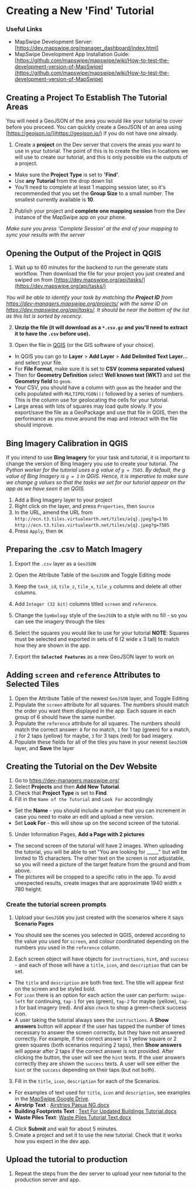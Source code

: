 



# Creating a New 'Find' Tutorial
### Useful Links 
- MapSwipe Development Server: [https://dev.mapswipe.org/manager_dashboard/index.html]
- MapSwipe Development App Installation Guide: [https://github.com/mapswipe/mapswipe/wiki/How-to-test-the-development-version-of-MapSwipe](https://github.com/mapswipe/mapswipe/wiki/How-to-test-the-development-version-of-MapSwipe)

## Creating a Project To Establish The Tutorial Areas

[](https://github.com/mapswipe/python-mapswipe-workers/blob/master/mapswipe_workers/sample_data/build_area/README.md#create-the-tutorial-areas)
You will need a GeoJSON of the area you would like your tutorial to cover before you proceed. You can quickly create a GeoJSON of an area using  [https://geojson.io/](https://geojson.io/) if you do not have one already.
1.  Create a **project** on the Dev server that covers the areas you want to use in your tutorial. The point of this is to create the tiles in locations we will use to create our tutorial, and this is only possible via the outputs of a project. 
-   Make sure the  **Project Type**  is set to **'Find'**.
- Use **any Tutorial** from the drop down list
-   You'll need to complete at least 1 mapping session later, so it's recommended that you set the  **Group Size**  to a small number. The smallest currently available is **10**.
2. Publish your project and **complete one mapping session** from the Dev instance of the MapSwipe app on your phone.

*Make sure you press 'Complete Session' at the end of your mapping to sync your results with the server*

## Opening the Output of the Project in QGIS 
1.  Wait up to 60 minutes for the backend to run the generate stats workflow. Then download the file for your project you just created and swiped on from  [https://dev.mapswipe.org/api/tasks/](https://dev.mapswipe.org/api/tasks/)

*You will be able to identify your task by matching the **Project ID** from https://dev-managers.mapswipe.org/projects/ with the same ID on https://dev.mapswipe.org/api/tasks/. It should be near the bottom of the list as this list is sorted by recency.* 

2. **Unzip the file (it will download as a  `*.csv.gz`  and you'll need to extract it to have the  `.csv`  before use).**

3.  Open the file in  [QGIS](https://qgis.org/en/site/)  (or the GIS software of your choice).
-   In QGIS you can go to  **Layer**  >  **Add Layer**  >  **Add Delimited Text Layer...**  and select your file. 
- For **File Format**, make sure it is set to **CSV (comma separated values)**
- Then for  **Geometry Definition**  select  **Well known text (WKT)**  and set the  **Geometry field**  to  `geom`. 
- Your CSV, you should have a column with  `geom`  as the header and the cells populated with  `MULTIPOLYGON(((`  followed by a series of numbers. This is the column use for geolocating the cells for your tutorial.
-   Large areas with lots of squares may load quite slowly. If you export/save the file as a GeoPackage and use that file in QGIS, then the performance as you move around the map and interact with the file should improve.

## Bing Imagery Calibration in QGIS
If you intend to use **Bing Imagery** for your task and tutorial, it is important to change the version of Bing Imagery you use to create your tutorial. 
*The Python worker for the tutorial uses a g value of `g = 7505`. By default, the g value of Bing Imagery is `g = 1` in QGIS. Hence, it is imperative to make sure we change g values so that the tasks we set for our tutorial appear on the app as we have seen it on QGIS.*

 1. Add a Bing Imagery layer to your project 
 2. Right click on the layer, and press `Properties`, then `Source`
 3. In the URL, amend the URL from `http://ecn.t3.tiles.virtualearth.net/tiles/a{q}.jpeg?g=1` to `http://ecn.t3.tiles.virtualearth.net/tiles/a{q}.jpeg?g=7505`
 4. Press `Apply`, then `OK`

## Preparing the .csv to Match Imagery 
1. Export the `.csv` layer as a `GeoJSON` 
2. Open the Attribute Table of the `GeoJSON` and Toggle Editing mode
3. Keep the  `task_id`,  `tile_z`,  `tile_x`,  `tile_y`  columns and delete all other columns. 
4. Add `Integer (32 bit)` columns titled  `screen`  and  `reference`.
5. Change the `Symbology` style of the `GeoJSON` to a style with no fill - so you can see the imagery through the tiles
6. Select the squares you would like to use for your tutorial
 **NOTE**: Squares must be selected and exported in sets of 6 (2 wide x 3 tall) to match how they are shown in the app.

7. Export the **`Selected Features`** as a new GeoJSON layer to work on

## Adding `screen` and `reference` Attributes to Selected Tiles 
1. Open the Attribute Table of the newest `GeoJSON` layer, and Toggle Editing 
2. Populate the  `screen`  attribute for all squares. The numbers should match the order you want them displayed in the app. Each square in each group of 6 should have the same number.
3.  Populate the  `reference`  attribute for all squares. The numbers should match the correct answer:  `0`  for no match,  `1`  for 1 tap (green) for a match,  `2`  for 2 taps (yellow) for maybe,  `3`  for 3 taps (red) for bad imagery.
4. Populate these fields for all of the tiles you have in your newest `GeoJSON` layer, and **Save** the layer

## Creating the Tutorial on the Dev Website 
1. Go to https://dev-managers.mapswipe.org/
2. Select  **Projects** and then **Add New Tutorial**. 
3. Check that  **Project Type**  is set to  **Find**.
4. Fill in the `Name of the Tutorial` and `Look For` accordingly
- Set the  **Name**  - you should include a number that you can increment in case you need to make an edit and upload a new version.
- Set  **Look For**  - this will show up on the second screen of the tutorial.

5. Under Information Pages, **Add a Page with 2 pictures** 

[](https://github.com/mapswipe/python-mapswipe-workers/blob/master/mapswipe_workers/sample_data/build_area/README.md#create-the-example-images)

-  The second screen of the tutorial will have 2 images. When uploading the tutorial, you will be able to set "You are looking for _____" but will be limited to 15 characters. The other text on the screen is not adjustable, so you will need a picture of the target feature from the ground and from above.
-   The pictures will be cropped to a specific ratio in the app. To avoid unexpected results, create images that are approximate 1940 width x 780 height.

### Create the tutorial screen prompts

[](https://github.com/mapswipe/python-mapswipe-workers/blob/master/mapswipe_workers/sample_data/build_area/README.md#create-the-tutorial-screen-prompts)

1. Upload your `GeoJSON` you just created with the scenarios where it says **Scenario Pages** 
- You should see the scenes you selected in QGIS, ordered according to the value you used for `screen`, and colour coordinated depending on the numbers you used in the `reference` column.
2.  Each screen object will have objects for  `instructions`,  `hint`, and  `success`  - and each of those will have a  `title`,  `icon`, and  `description`  that can be set.

-   The  `title`  and  `description`  are both free text. The title will appear first on the screen and be styled bold.
-   For  `icon`  there is an option for each action the user can perform:  `swipe-left`  for continuing,  `tap-1`  for yes (green),  `tap-2`  for maybe (yellow),  `tap-3`  for bad imagery (red). And also  `check`  to shop a green-check success icon.
-   A user taking the tutorial always sees the  `instructions`. A  **Show answers**  button will appear if the user has tapped the number of times necessary to answer the screen correctly, but they have not answered correctly. For example, if the correct answer is 1 yellow square or 2 green squares (both scenarios requiring 2 taps), then  **Show answers**  will appear after 2 taps if the correct answer is not provided. After clicking the button, the user will see the  `hint`  texts. If the user answers correctly they are shown the  `success`  texts. A user will see either the  `hint`  or the  `success`  depending on their taps (but not both).
3. Fill in the `title`, `icon`, `description` for each of the Scenarios.
- For examples of text used for `title`, `icon` and `description`, see examples in the [MapSwipe Google Drive](https://drive.google.com/drive/folders/12e70z8Z7CLAk4B3pRV_KEugTXEZaltW_). 
- **Airstrip Text** : [Airstrips Papua NG.docx](https://docs.google.com/document/d/1BDH2OvIRCP8toRR9Tx4vb5M52cE63xqT/edit?usp=drive_link&ouid=109348786715527966611&rtpof=true&sd=true)
- **Building Footprints Text** : [Text For Updated Buildings Tutorial.docx](https://docs.google.com/document/d/10U7tC4iKkeMkNDWIqQeC-B8dkxrAzgs5/edit?usp=drive_link&ouid=109348786715527966611&rtpof=true&sd=true)
- **Waste Piles Text**: [Waste Piles Tutorial Text.docx](https://docs.google.com/document/d/1dDH-O1zP-VXRgQCiUAmqBuW7yV1CKO0o/edit?usp=sharing&ouid=109348786715527966611&rtpof=true&sd=true)
4. Click  **Submit**  and wait for about 5 minutes.
5. Create a project and set it to use the new tutorial. Check that it works how you expect in the dev app.

## Upload the tutorial to production

[](https://github.com/mapswipe/python-mapswipe-workers/blob/master/mapswipe_workers/sample_data/build_area/README.md#upload-the-tutorial-to-production)

1.  Repeat the steps from the dev server to upload your new tutorial to the production server and app.

